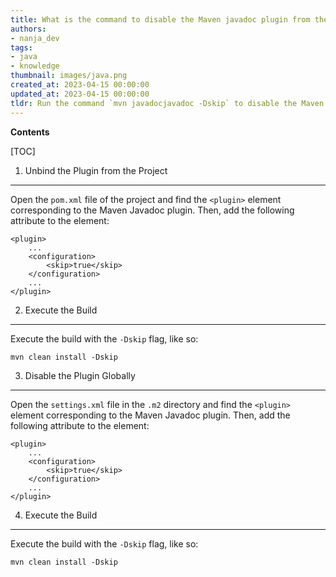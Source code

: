 ```yaml
---
title: What is the command to disable the Maven javadoc plugin from the command line?
authors:
- nanja_dev
tags:
- java
- knowledge
thumbnail: images/java.png
created_at: 2023-04-15 00:00:00
updated_at: 2023-04-15 00:00:00
tldr: Run the command `mvn javadocjavadoc -Dskip` to disable the Maven Javadoc plugin from the command line.
---
```


**Contents**

[TOC]

1. Unbind the Plugin from the Project
-------------------------------------
Open the `pom.xml` file of the project and find the `<plugin>` element corresponding to the Maven Javadoc plugin. Then, add the following attribute to the element:

```
<plugin>
    ...
    <configuration>
        <skip>true</skip>
    </configuration>
    ...
</plugin>
```

2. Execute the Build
--------------------
Execute the build with the `-Dskip` flag, like so:

```
mvn clean install -Dskip
```

3. Disable the Plugin Globally
------------------------------
Open the `settings.xml` file in the `.m2` directory and find the `<plugin>` element corresponding to the Maven Javadoc plugin. Then, add the following attribute to the element:

```
<plugin>
    ...
    <configuration>
        <skip>true</skip>
    </configuration>
    ...
</plugin>
```

4. Execute the Build
--------------------
Execute the build with the `-Dskip` flag, like so:

```
mvn clean install -Dskip
```
